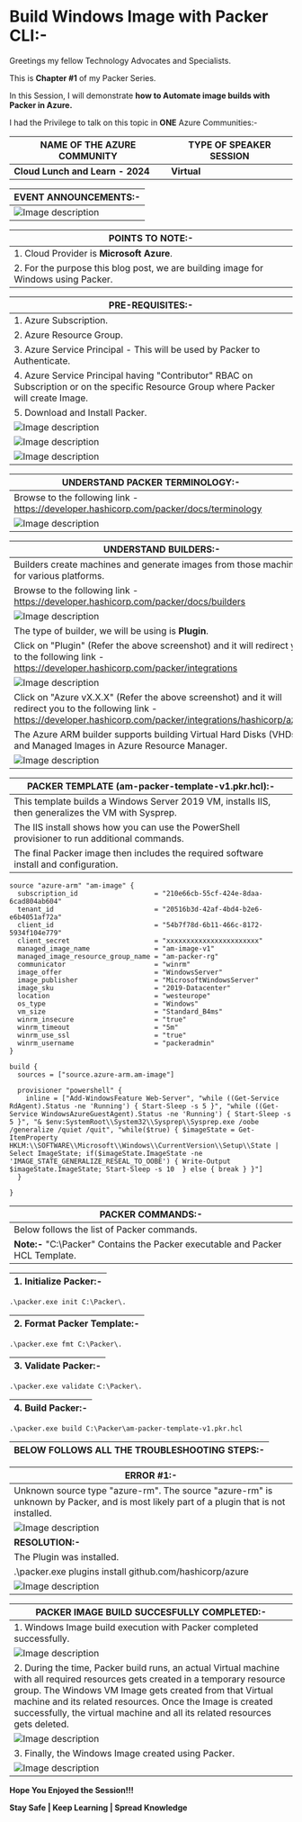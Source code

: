 # Build Windows Image with Packer CLI:-

Greetings my fellow Technology Advocates and Specialists.

This is __Chapter #1__ of my Packer Series.

In this Session, I will demonstrate __how to Automate image builds with Packer in Azure.__ 

I had the Privilege to talk on this topic in __ONE__ Azure Communities:-

| __NAME OF THE AZURE COMMUNITY__ | __TYPE OF SPEAKER SESSION__ |
| --------- | --------- |
| __Cloud Lunch and Learn - 2024__ | __Virtual__ |

| __EVENT ANNOUNCEMENTS:-__ |
| --------- |
| ![Image description](https://dev-to-uploads.s3.amazonaws.com/uploads/articles/05pcqojwnxhjgjfu8yta.jpg) |

| __POINTS TO NOTE:-__ |
| --------- |
| 1. Cloud Provider is __Microsoft Azure__. |
| 2. For the purpose this blog post, we are building image for Windows using Packer. |

| __PRE-REQUISITES:-__ |
| --------- |
| 1. Azure Subscription. |
| 2. Azure Resource Group. |
| 3. Azure Service Principal - This will be used by Packer to Authenticate. |
| 4. Azure Service Principal having "Contributor" RBAC on Subscription or on the specific Resource Group where Packer will create Image. |
| 5. Download and Install Packer. |
| ![Image description](https://dev-to-uploads.s3.amazonaws.com/uploads/articles/z3wqhp0vvinperkruszp.jpg) |
| ![Image description](https://dev-to-uploads.s3.amazonaws.com/uploads/articles/zsh3y63al6kau87i4x6u.jpg) |
| ![Image description](https://dev-to-uploads.s3.amazonaws.com/uploads/articles/kjg39eo9pv9jumjiy12z.jpg) |

| __UNDERSTAND PACKER TERMINOLOGY:-__ |
| --------- |
| Browse to the following link - https://developer.hashicorp.com/packer/docs/terminology |
| ![Image description](https://dev-to-uploads.s3.amazonaws.com/uploads/articles/632s5z4uk3syzk51guq6.jpg) |

| __UNDERSTAND BUILDERS:-__ |
| --------- |
| Builders create machines and generate images from those machines for various platforms. |
| Browse to the following link - https://developer.hashicorp.com/packer/docs/builders |
| ![Image description](https://dev-to-uploads.s3.amazonaws.com/uploads/articles/k8zz6d2ngbct84r2148x.jpg) |
| The type of builder, we will be using is __Plugin__. | 
| Click on "Plugin" (Refer the above screenshot) and it will redirect you to the following link - https://developer.hashicorp.com/packer/integrations |
| ![Image description](https://dev-to-uploads.s3.amazonaws.com/uploads/articles/5pcsw11vs4vtdknxiwjq.jpg) |
| Click on "Azure vX.X.X" (Refer the above screenshot) and it will redirect you to the following link - https://developer.hashicorp.com/packer/integrations/hashicorp/azure |
| The Azure ARM builder supports building Virtual Hard Disks (VHDs) and Managed Images in Azure Resource Manager. |
| ![Image description](https://dev-to-uploads.s3.amazonaws.com/uploads/articles/27hsaz93cbqdwu1p3nbo.jpg) |

| __PACKER TEMPLATE (am-packer-template-v1.pkr.hcl):-__ |
| --------- |
| This template builds a Windows Server 2019 VM, installs IIS, then generalizes the VM with Sysprep. | 
| The IIS install shows how you can use the PowerShell provisioner to run additional commands. | 
| The final Packer image then includes the required software install and configuration. |

```
source "azure-arm" "am-image" {
  subscription_id                   = "210e66cb-55cf-424e-8daa-6cad804ab604"
  tenant_id                         = "20516b3d-42af-4bd4-b2e6-e6b4051af72a"
  client_id                         = "54b7f78d-6b11-466c-8172-5934f104e779"
  client_secret                     = "xxxxxxxxxxxxxxxxxxxxxxx"
  managed_image_name                = "am-image-v1"
  managed_image_resource_group_name = "am-packer-rg"
  communicator                      = "winrm"
  image_offer                       = "WindowsServer"
  image_publisher                   = "MicrosoftWindowsServer"
  image_sku                         = "2019-Datacenter"
  location                          = "westeurope"
  os_type                           = "Windows"
  vm_size                           = "Standard_B4ms"
  winrm_insecure                    = "true"
  winrm_timeout                     = "5m"
  winrm_use_ssl                     = "true"
  winrm_username                    = "packeradmin"
}

build {
  sources = ["source.azure-arm.am-image"]

  provisioner "powershell" {
    inline = ["Add-WindowsFeature Web-Server", "while ((Get-Service RdAgent).Status -ne 'Running') { Start-Sleep -s 5 }", "while ((Get-Service WindowsAzureGuestAgent).Status -ne 'Running') { Start-Sleep -s 5 }", "& $env:SystemRoot\\System32\\Sysprep\\Sysprep.exe /oobe /generalize /quiet /quit", "while($true) { $imageState = Get-ItemProperty HKLM:\\SOFTWARE\\Microsoft\\Windows\\CurrentVersion\\Setup\\State | Select ImageState; if($imageState.ImageState -ne 'IMAGE_STATE_GENERALIZE_RESEAL_TO_OOBE') { Write-Output $imageState.ImageState; Start-Sleep -s 10  } else { break } }"]
  }

}

```

| __PACKER COMMANDS:-__ |
| --------- |
| Below follows the list of Packer commands. |
| __Note:-__ "C:\Packer" Contains the Packer executable and Packer HCL Template. |


| 1. Initialize Packer:- |
| --------- |

`.\packer.exe init C:\Packer\.
`

| 2. Format Packer Template:- |
| --------- |

`.\packer.exe fmt C:\Packer\.
`

| 3. Validate Packer:- |
| --------- |

`.\packer.exe validate C:\Packer\.
`

| 4. Build Packer:- |
| --------- |

`.\packer.exe build C:\Packer\am-packer-template-v1.pkr.hcl
`

| __BELOW FOLLOWS ALL THE TROUBLESHOOTING STEPS:-__ |
| --------- |

| __ERROR #1:-__ |
| --------- |
| Unknown source type "azure-rm". The source "azure-rm" is unknown by Packer, and is most likely part of a plugin that is not installed. |
| ![Image description](https://dev-to-uploads.s3.amazonaws.com/uploads/articles/6jjxshlr16dlb2dxhkcc.jpg) |
| __RESOLUTION:-__ |
| The Plugin was installed. |
| .\packer.exe plugins install github.com/hashicorp/azure |  
| ![Image description](https://dev-to-uploads.s3.amazonaws.com/uploads/articles/dcr7diekbor1acgnbu50.jpg) |

| __PACKER IMAGE BUILD SUCCESFULLY COMPLETED:-__ |
| --------- |
| 1. Windows Image build execution with Packer completed successfully. |
| ![Image description](https://dev-to-uploads.s3.amazonaws.com/uploads/articles/ixu1x10qy68pqexoutyn.jpg) |
| 2. During the time, Packer build runs, an actual Virtual machine with all required resources gets created in a temporary resource group. The Windows VM Image gets created from that Virtual machine and its related resources. Once the Image is created successfully, the virtual machine and all its related resources gets deleted. |
| ![Image description](https://dev-to-uploads.s3.amazonaws.com/uploads/articles/yzak87hd6pzalxpo85o0.jpg) |
| 3. Finally, the Windows Image created using Packer. |
| ![Image description](https://dev-to-uploads.s3.amazonaws.com/uploads/articles/ruwd3zga7b2a23wajgnf.jpg) |

__Hope You Enjoyed the Session!!!__

__Stay Safe | Keep Learning | Spread Knowledge__
